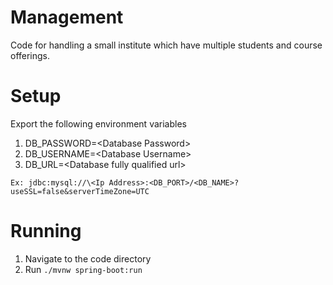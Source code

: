 # Management
Code for handling a small institute which have multiple students and course offerings.

# Setup
Export the following environment variables
1. DB_PASSWORD=\<Database Password>
2. DB_USERNAME=\<Database Username>
3. DB_URL=\<Database fully qualified url>
```
Ex: jdbc:mysql://\<Ip Address>:<DB_PORT>/<DB_NAME>?useSSL=false&serverTimeZone=UTC
```

# Running
1. Navigate to the code directory
2. Run `./mvnw spring-boot:run`